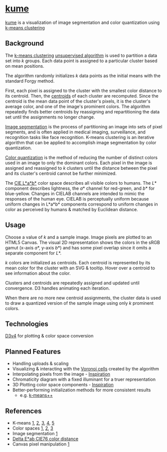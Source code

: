# [kume](https://agarun.com/kume)

[kume](https://agarun.com/kume) is a visualization of image segmentation and color quantization using [k-means clustering](https://en.wikipedia.org/wiki/K-means_clustering)

## Background

The [k-means clustering](https://en.wikipedia.org/wiki/K-means_clustering) [unsupervised algorithm](https://en.wikipedia.org/wiki/Unsupervised_learning) is used to partition a data set into *k* groups. Each data point is assigned to a particular cluster based on mean positions.

The algorithm randomly initializes *k* data points as the initial means with the standard Forgy method.

First, each pixel is assigned to the cluster with the smallest color distance to its centroid. Then, the [centroids](https://en.wikipedia.org/wiki/Centroids) of each cluster are recomputed. Since the centroid is the mean data point of the cluster's pixels, it is the cluster's average color, and one of the image's prominent colors. The algorithm repeatedly finds better centroids by reassigning and repartitioning the data set until the assignments no longer change.

[Image segmentation](https://en.wikipedia.org/wiki/Image_segmentation) is the process of partitioning an image into sets of pixel segments, and is often applied in medical imaging, surveillance, and recognition tasks like face recognition. K-means clustering is an iterative algorithm that can be applied to accomplish image segmentation by color quantization.

[Color quantization](https://en.wikipedia.org/wiki/Color_quantization) is the method of reducing the number of distinct colors used in an image to only the dominant colors. Each pixel in the image is assigned and reassigned to *k* clusters until the distance between the pixel and its cluster's centroid cannot be further minimized.

The [CIE L\*a\*b\*](https://en.wikipedia.org/wiki/Lab_color_space) color space describes all visible colors to humans. The *L*\* component describes lightness, the *a*\* channel for red-green, and *b*\* for blue-yellow. Changes in CIELAB channels are intended to mimic the responses of the human eye. CIELAB is perceptually uniform because uniform changes in L\*a\*b\* components correspond to uniform changes in color as perceived by humans & matched by Euclidean distance.

## Usage

Choose a value of *k* and a sample image. Image pixels are plotted to an HTML5 Canvas. The visual 2D representation shows the colors in the sRGB gamut (x-axis *a*\*, y-axis *b*\*) and has some pixel overlap since it omits a separate component for *L*\*.

*k* colors are initialized as centroids. Each centroid is represented by its mean color for the cluster with an SVG & tooltip. Hover over a centroid to see information about the color.

Clusters and centroids are repeatedly assigned and updated until convergence. D3 handles animating each iteration.

When there are no more new centroid assignments, the cluster data is used to draw a quantized version of the sample image using only *k* prominent colors.

## Technologies

[D3v4](https://github.com/d3/d3) for plotting & color space conversion

## Planned Features

* Handling uploads & scaling
* Visualizing & interacting with the [Voronoi cells]() created by the algorithm
* Interpolating pixels from the image - [Inspiration](https://github.com/anvaka/gauss-distribution)
* Chromaticity diagram with a fixed illuminant for a truer representation
* 3D Plotting color space components - [Inspiration](https://mollermara.com/blog/kmeans/)
* Better-performing initialization methods for more consistent results
  * e.g. [k-means++](https://en.wikipedia.org/wiki/K-means%2B%2B)

## References
* K-means [1](http://www.marmakoide.org/download/teaching/dm/dm-kmeans.pdf), [2](https://www.slideshare.net/djempol/kmeans-initialization-15041920), [3](https://jpgdatascience.wordpress.com/2016/05/02/image-compression-k-means-clustering/), [4](http://www.onmyphd.com/?p=k-means.clustering), [5](https://www.naftaliharris.com/blog/visualizing-k-means-clustering/)
* Color spaces [1](https://engineering.purdue.edu/~bouman/ece637/notes/pdf/ColorSpaces.pdf), [2](http://www.easyrgb.com/en/math.php), [3](http://hyperphysics.phy-astr.gsu.edu/hbase/vision/cie.html)
* Image segmentation [1](https://www.youtube.com/watch?v=yR7k19YBqiw)
* [Delta E*ab CIE76 color distance](https://en.wikipedia.org/wiki/Color_difference#CIELAB_Delta_E)
* Canvas pixel manipulation [1](https://developer.mozilla.org/en-US/docs/Web/API/Canvas_API/Tutorial/Pixel_manipulation_with_canvas)
